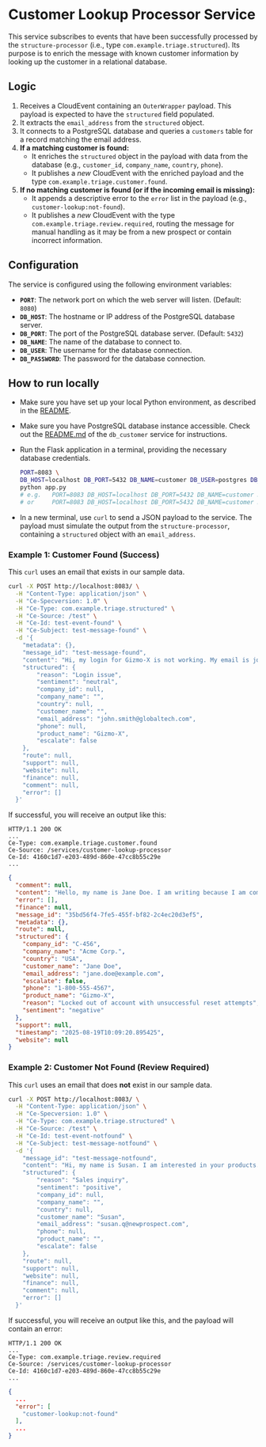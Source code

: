 # Customer Lookup Processor Service

This service subscribes to events that have been successfully processed by the `structure-processor` (i.e., type `com.example.triage.structured`). Its purpose is to enrich the message with known customer information by looking up the customer in a relational database.

## Logic

1.  Receives a CloudEvent containing an `OuterWrapper` payload. This payload is expected to have the `structured` field populated.
2.  It extracts the `email_address` from the `structured` object.
3.  It connects to a PostgreSQL database and queries a `customers` table for a record matching the email address.
4.  **If a matching customer is found:**
    *   It enriches the `structured` object in the payload with data from the database (e.g., `customer_id`, `company_name`, `country`, `phone`).
    *   It publishes a *new* CloudEvent with the enriched payload and the type `com.example.triage.customer.found`.
5.  **If no matching customer is found (or if the incoming email is missing):**
    *   It appends a descriptive error to the `error` list in the payload (e.g., `customer-lookup:not-found`).
    *   It publishes a *new* CloudEvent with the type `com.example.triage.review.required`, routing the message for manual handling as it may be from a new prospect or contain incorrect information.

## Configuration

The service is configured using the following environment variables:

-   **`PORT`**: The network port on which the web server will listen. (Default: `8080`)
-   **`DB_HOST`**: The hostname or IP address of the PostgreSQL database server.
-   **`DB_PORT`**: The port of the PostgreSQL database server. (Default: `5432`)
-   **`DB_NAME`**: The name of the database to connect to.
-   **`DB_USER`**: The username for the database connection.
-   **`DB_PASSWORD`**: The password for the database connection.

## How to run locally

- Make sure you have set up your local Python environment, as described in the [README](../README.md).
 
- Make sure you have PostgreSQL database instance accessible. Check out the [README.md](../db_customer/README.md) of the `db_customer` service for instructions.

- Run the Flask application in a terminal, providing the necessary database credentials.
    ```bash
    PORT=8083 \
    DB_HOST=localhost DB_PORT=5432 DB_NAME=customer DB_USER=postgres DB_PASSWORD=postgres \
    python app.py
    # e.g.   PORT=8083 DB_HOST=localhost DB_PORT=5432 DB_NAME=customer DB_USER=postgres DB_PASSWORD=postgres python app.py
    # or     PORT=8083 DB_HOST=localhost DB_PORT=5432 DB_NAME=customer DB_USER=postgres DB_PASSWORD=postgres python app.py
    ```

-   In a new terminal, use `curl` to send a JSON payload to the service. The payload must simulate the output from the `structure-processor`, containing a `structured` object with an `email_address`.

### Example 1: Customer Found (Success)

This `curl` uses an email that exists in our sample data.

```bash
curl -X POST http://localhost:8083/ \
  -H "Content-Type: application/json" \
  -H "Ce-Specversion: 1.0" \
  -H "Ce-Type: com.example.triage.structured" \
  -H "Ce-Source: /test" \
  -H "Ce-Id: test-event-found" \
  -H "Ce-Subject: test-message-found" \
  -d '{
    "metadata": {},
    "message_id": "test-message-found",
    "content": "Hi, my login for Gizmo-X is not working. My email is john.smith@globaltech.com",
    "structured": {
        "reason": "Login issue",
        "sentiment": "neutral",
        "company_id": null,
        "company_name": "",
        "country": null,
        "customer_name": "",
        "email_address": "john.smith@globaltech.com",
        "phone": null,
        "product_name": "Gizmo-X",
        "escalate": false
    },
    "route": null,
    "support": null,
    "website": null,
    "finance": null,
    "comment": null,
    "error": []
  }'
```

If successful, you will receive an output like this:
```text
HTTP/1.1 200 OK
...
Ce-Type: com.example.triage.customer.found
Ce-Source: /services/customer-lookup-processor
Ce-Id: 4160c1d7-e203-489d-860e-47cc8b55c29e
...
```

```json
{
  "comment": null,
  "content": "Hello, my name is Jane Doe. I am writing because I am completely locked out of my account for the Gizmo-X product. I have tried the password reset link five times and it is not working. I am really frustrated because I have a deadline today and need to access my files. Can someone please help me ASAP? My email is jane.doe@example.com.",
  "error": [],
  "finance": null,
  "message_id": "35bd56f4-7fe5-455f-bf82-2c4ec20d3ef5",
  "metadata": {},
  "route": null,
  "structured": {
    "company_id": "C-456",
    "company_name": "Acme Corp.",
    "country": "USA",
    "customer_name": "Jane Doe",
    "email_address": "jane.doe@example.com",
    "escalate": false,
    "phone": "1-800-555-4567",
    "product_name": "Gizmo-X",
    "reason": "Locked out of account with unsuccessful reset attempts",
    "sentiment": "negative"
  },
  "support": null,
  "timestamp": "2025-08-19T10:09:20.895425",
  "website": null
}
```

### Example 2: Customer Not Found (Review Required)

This `curl` uses an email that does **not** exist in our sample data.

```bash
curl -X POST http://localhost:8083/ \
  -H "Content-Type: application/json" \
  -H "Ce-Specversion: 1.0" \
  -H "Ce-Type: com.example.triage.structured" \
  -H "Ce-Source: /test" \
  -H "Ce-Id: test-event-notfound" \
  -H "Ce-Subject: test-message-notfound" \
  -d '{
    "message_id": "test-message-notfound",
    "content": "Hi, my name is Susan. I am interested in your products. My email is susan.q@newprospect.com",
    "structured": {
        "reason": "Sales inquiry",
        "sentiment": "positive",
        "company_id": null,
        "company_name": "",
        "country": null,
        "customer_name": "Susan",
        "email_address": "susan.q@newprospect.com",
        "phone": null,
        "product_name": "",
        "escalate": false
    },
    "route": null,
    "support": null,
    "website": null,
    "finance": null,
    "comment": null,
    "error": []
  }'
```

If successful, you will receive an output like this, and the payload will contain an error:
```text
HTTP/1.1 200 OK
...
Ce-Type: com.example.triage.review.required
Ce-Source: /services/customer-lookup-processor
Ce-Id: 4160c1d7-e203-489d-860e-47cc8b55c29e
...
```

```json
{
  ...
  "error": [
    "customer-lookup:not-found"
  ],
  ...
}
```
